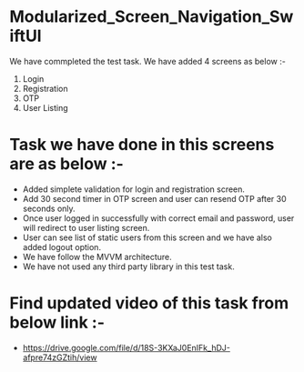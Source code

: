 # Modularized_Screen_Navigation_SwiftUI

We have commpleted the test task. We have added 4 screens as below :-
1) Login
2) Registration
3) OTP
4) User Listing
   
# Task we have done in this screens are as below :-
- Added simplete validation for login and registration screen.
- Add 30 second timer in OTP screen and user can resend OTP after 30 seconds only.
- Once user logged in successfully with correct email and password, user will redirect to user listing screen.
- User can see list of static users from this screen and we have also added logout option.
- We have follow the MVVM architecture.
- We have not used any third party library in this test task.

# Find updated video of this task from below link :-
- https://drive.google.com/file/d/18S-3KXaJ0EnIFk_hDJ-afpre74zGZtih/view
